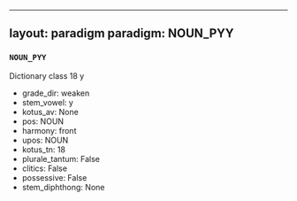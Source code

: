 
---
layout: paradigm
paradigm: NOUN_PYY
---
### ` NOUN_PYY `

Dictionary class 18 y
* grade_dir: weaken
* stem_vowel: y
* kotus_av: None
* pos: NOUN
* harmony: front
* upos: NOUN
* kotus_tn: 18
* plurale_tantum: False
* clitics: False
* possessive: False
* stem_diphthong: None
